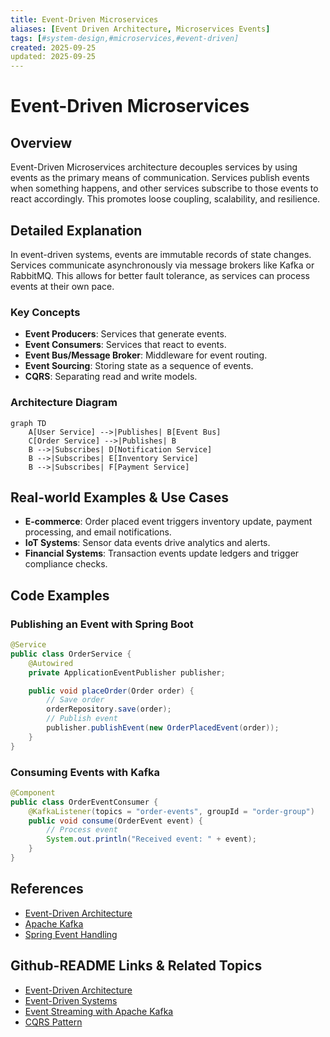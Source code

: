 ```yaml
---
title: Event-Driven Microservices
aliases: [Event Driven Architecture, Microservices Events]
tags: [#system-design,#microservices,#event-driven]
created: 2025-09-25
updated: 2025-09-25
---
```


# Event-Driven Microservices

## Overview

Event-Driven Microservices architecture decouples services by using events as the primary means of communication. Services publish events when something happens, and other services subscribe to those events to react accordingly. This promotes loose coupling, scalability, and resilience.

## Detailed Explanation

In event-driven systems, events are immutable records of state changes. Services communicate asynchronously via message brokers like Kafka or RabbitMQ. This allows for better fault tolerance, as services can process events at their own pace.

### Key Concepts

- **Event Producers**: Services that generate events.
- **Event Consumers**: Services that react to events.
- **Event Bus/Message Broker**: Middleware for event routing.
- **Event Sourcing**: Storing state as a sequence of events.
- **CQRS**: Separating read and write models.

### Architecture Diagram

```mermaid
graph TD
    A[User Service] -->|Publishes| B[Event Bus]
    C[Order Service] -->|Publishes| B
    B -->|Subscribes| D[Notification Service]
    B -->|Subscribes| E[Inventory Service]
    B -->|Subscribes| F[Payment Service]
```

## Real-world Examples & Use Cases

- **E-commerce**: Order placed event triggers inventory update, payment processing, and email notifications.
- **IoT Systems**: Sensor data events drive analytics and alerts.
- **Financial Systems**: Transaction events update ledgers and trigger compliance checks.

## Code Examples

### Publishing an Event with Spring Boot

```java
@Service
public class OrderService {
    @Autowired
    private ApplicationEventPublisher publisher;

    public void placeOrder(Order order) {
        // Save order
        orderRepository.save(order);
        // Publish event
        publisher.publishEvent(new OrderPlacedEvent(order));
    }
}
```

### Consuming Events with Kafka

```java
@Component
public class OrderEventConsumer {
    @KafkaListener(topics = "order-events", groupId = "order-group")
    public void consume(OrderEvent event) {
        // Process event
        System.out.println("Received event: " + event);
    }
}
```

## References

- [Event-Driven Architecture](https://martinfowler.com/articles/201701-event-driven.html)
- [Apache Kafka](https://kafka.apache.org/)
- [Spring Event Handling](https://docs.spring.io/spring-framework/docs/current/reference/html/core.html#context-functionality-events)

## Github-README Links & Related Topics

- [Event-Driven Architecture](event-driven-architecture/README.md)
- [Event-Driven Systems](event-driven-systems/README.md)
- [Event Streaming with Apache Kafka](event-streaming-with-apache-kafka/README.md)
- [CQRS Pattern](cqrs-pattern/README.md)